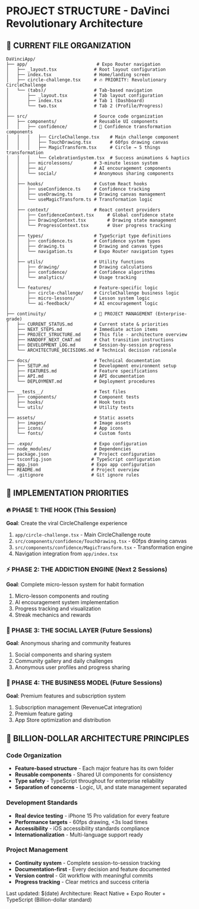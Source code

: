 # PROJECT STRUCTURE - DaVinci Revolutionary Architecture

## 📁 CURRENT FILE ORGANIZATION
```
DaVinciApp/
├── app/                          # Expo Router navigation
│   ├── _layout.tsx              # Root layout configuration
│   ├── index.tsx                # Home/landing screen
│   ├── circle-challenge.tsx     # 🔥 PRIORITY: Revolutionary CircleChallenge
│   └── (tabs)/                  # Tab-based navigation
│       ├── _layout.tsx          # Tab layout configuration
│       ├── index.tsx            # Tab 1 (Dashboard)
│       └── two.tsx              # Tab 2 (Profile/Progress)
│
├── src/                         # Source code organization
│   ├── components/              # Reusable UI components
│   │   ├── confidence/          # 🎯 Confidence transformation components
│   │   │   ├── CircleChallenge.tsx    # Main challenge component
│   │   │   ├── TouchDrawing.tsx       # 60fps drawing canvas
│   │   │   ├── MagicTransform.tsx     # Circle → 5 things transformation
│   │   │   └── CelebrationSystem.tsx  # Success animations & haptics
│   │   ├── microlessons/        # 3-minute lesson system
│   │   ├── ai/                  # AI encouragement components
│   │   └── social/              # Anonymous sharing components
│   │
│   ├── hooks/                   # Custom React hooks
│   │   ├── useConfidence.ts     # Confidence tracking
│   │   ├── useDrawing.ts        # Drawing canvas management
│   │   └── useMagicTransform.ts # Transformation logic
│   │
│   ├── context/                 # React context providers
│   │   ├── ConfidenceContext.tsx     # Global confidence state
│   │   ├── DrawingContext.tsx        # Drawing state management
│   │   └── ProgressContext.tsx       # User progress tracking
│   │
│   ├── types/                   # TypeScript type definitions
│   │   ├── confidence.ts        # Confidence system types
│   │   ├── drawing.ts           # Drawing and canvas types
│   │   └── navigation.ts        # Expo Router navigation types
│   │
│   ├── utils/                   # Utility functions
│   │   ├── drawing/             # Drawing calculations
│   │   ├── confidence/          # Confidence algorithms
│   │   └── analytics/           # Usage tracking
│   │
│   └── features/                # Feature-specific logic
│       ├── circle-challenge/    # CircleChallenge business logic
│       ├── micro-lessons/       # Lesson system logic
│       └── ai-feedback/         # AI encouragement logic
│
├── continuity/                  # 🏢 PROJECT MANAGEMENT (Enterprise-grade)
│   ├── CURRENT_STATUS.md        # Current state & priorities
│   ├── NEXT_STEPS.md            # Immediate action items
│   ├── PROJECT_STRUCTURE.md     # This file - architecture overview
│   ├── HANDOFF_NEXT_CHAT.md     # Chat transition instructions
│   ├── DEVELOPMENT_LOG.md       # Session-by-session progress
│   └── ARCHITECTURE_DECISIONS.md # Technical decision rationale
│
├── docs/                        # Technical documentation
│   ├── SETUP.md                 # Development environment setup
│   ├── FEATURES.md              # Feature specifications
│   ├── API.md                   # API documentation
│   └── DEPLOYMENT.md            # Deployment procedures
│
├── __tests__/                   # Test files
│   ├── components/              # Component tests
│   ├── hooks/                   # Hook tests
│   └── utils/                   # Utility tests
│
├── assets/                      # Static assets
│   ├── images/                  # Image assets
│   ├── icons/                   # App icons
│   └── fonts/                   # Custom fonts
│
├── .expo/                       # Expo configuration
├── node_modules/                # Dependencies
├── package.json                 # Project configuration
├── tsconfig.json               # TypeScript configuration  
├── app.json                    # Expo app configuration
├── README.md                   # Project overview
└── .gitignore                  # Git ignore rules
```

## 🎯 IMPLEMENTATION PRIORITIES

### 🔥 PHASE 1: THE HOOK (This Session)
**Goal**: Create the viral CircleChallenge experience
1. `app/circle-challenge.tsx` - Main CircleChallenge route
2. `src/components/confidence/TouchDrawing.tsx` - 60fps drawing canvas
3. `src/components/confidence/MagicTransform.tsx` - Transformation engine
4. Navigation integration from `app/index.tsx`

### ⚡ PHASE 2: THE ADDICTION ENGINE (Next 2 Sessions)
**Goal**: Complete micro-lesson system for habit formation
1. Micro-lesson components and routing
2. AI encouragement system implementation
3. Progress tracking and visualization
4. Streak mechanics and rewards

### 🚀 PHASE 3: THE SOCIAL LAYER (Future Sessions)
**Goal**: Anonymous sharing and community features
1. Social components and sharing system
2. Community gallery and daily challenges
3. Anonymous user profiles and progress sharing

### 💎 PHASE 4: THE BUSINESS MODEL (Future Sessions)
**Goal**: Premium features and subscription system
1. Subscription management (RevenueCat integration)
2. Premium feature gating
3. App Store optimization and distribution

## 🏢 BILLION-DOLLAR ARCHITECTURE PRINCIPLES

### Code Organization
- **Feature-based structure** - Each major feature has its own folder
- **Reusable components** - Shared UI components for consistency
- **Type safety** - TypeScript throughout for enterprise reliability
- **Separation of concerns** - Logic, UI, and state management separated

### Development Standards
- **Real device testing** - iPhone 15 Pro validation for every feature
- **Performance targets** - 60fps drawing, <3s load times
- **Accessibility** - iOS accessibility standards compliance
- **Internationalization** - Multi-language support ready

### Project Management
- **Continuity system** - Complete session-to-session tracking
- **Documentation-first** - Every decision and feature documented
- **Version control** - Git workflow with meaningful commits
- **Progress tracking** - Clear metrics and success criteria

Last updated: $(date)
Architecture: React Native + Expo Router + TypeScript (Billion-dollar standard)